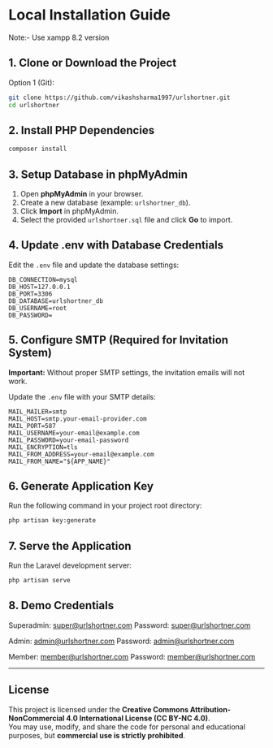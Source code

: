 # Local Installation Guide
Note:- Use xampp 8.2 version

## 1. Clone or Download the Project
Option 1 (Git):
```bash
git clone https://github.com/vikashsharma1997/urlshortner.git
cd urlshortner
```



## 2. Install PHP Dependencies
```bash
composer install
```

## 3. Setup Database in phpMyAdmin
1. Open **phpMyAdmin** in your browser.  
2. Create a new database (example: `urlshortner_db`).  
3. Click **Import** in phpMyAdmin.  
4. Select the provided `urlshortner.sql` file and click **Go** to import.

## 4. Update .env with Database Credentials
Edit the `.env` file and update the database settings:

```env
DB_CONNECTION=mysql
DB_HOST=127.0.0.1
DB_PORT=3306
DB_DATABASE=urlshortner_db
DB_USERNAME=root
DB_PASSWORD=
```

## 5. Configure SMTP (Required for Invitation System)
**Important:** Without proper SMTP settings, the invitation emails will not work.  

Update the `.env` file with your SMTP details:

```env
MAIL_MAILER=smtp
MAIL_HOST=smtp.your-email-provider.com
MAIL_PORT=587
MAIL_USERNAME=your-email@example.com
MAIL_PASSWORD=your-email-password
MAIL_ENCRYPTION=tls
MAIL_FROM_ADDRESS=your-email@example.com
MAIL_FROM_NAME="${APP_NAME}"
```

## 6. Generate Application Key
Run the following command in your project root directory:

```bash
php artisan key:generate
```

## 7. Serve the Application
Run the Laravel development server:

```bash
php artisan serve
```

## 8. Demo Credentials
Superadmin: super@urlshortner.com
Password: super@urlshortner.com

Admin: admin@urlshortner.com
Password: admin@urlshortner.com

Member: member@urlshortner.com
Password: member@urlshortner.com

---

## License

This project is licensed under the **Creative Commons Attribution-NonCommercial 4.0 International License (CC BY-NC 4.0)**.  
You may use, modify, and share the code for personal and educational purposes, but **commercial use is strictly prohibited**.
